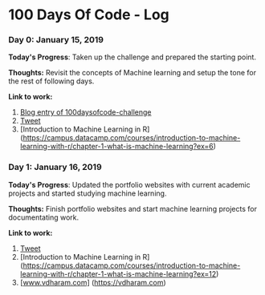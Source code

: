 # 100 Days Of Code - Log

### Day 0: January 15, 2019

**Today's Progress**: Taken up the challenge and prepared the starting point. 

**Thoughts:** Revisit the concepts of Machine learning and setup the tone for the rest of following days.

**Link to work:** 
1. [Blog entry of 100daysofcode-challenge](https://vdharam.wordpress.com/2017/07/06/100daysofcode-challenge/)
2. [Tweet](https://twitter.com/vdharm/status/1085241523598442496)
3. [Introduction to Machine Learning in R] (https://campus.datacamp.com/courses/introduction-to-machine-learning-with-r/chapter-1-what-is-machine-learning?ex=6)

### Day 1: January 16, 2019

**Today's Progress**: Updated the portfolio websites with current academic projects and started studying machine learning.

**Thoughts:** Finish portfolio websites and start machine learning projects for documentating work.

**Link to work:** 
1. [Tweet](https://twitter.com/vdharm/status/1085687785032421376)
2. [Introduction to Machine Learning in R] (https://campus.datacamp.com/courses/introduction-to-machine-learning-with-r/chapter-1-what-is-machine-learning?ex=12)
3. [www.vdharam.com] (https://vdharam.com)
